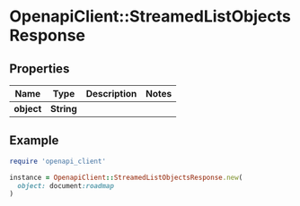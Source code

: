 # OpenapiClient::StreamedListObjectsResponse

## Properties

| Name | Type | Description | Notes |
| ---- | ---- | ----------- | ----- |
| **object** | **String** |  |  |

## Example

```ruby
require 'openapi_client'

instance = OpenapiClient::StreamedListObjectsResponse.new(
  object: document:roadmap
)
```

